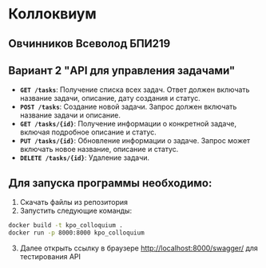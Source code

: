 # Коллоквиум

## Овчинников Всеволод БПИ219

## Вариант 2 "API для управления задачами"

- **`GET /tasks`**: Получение списка всех задач. Ответ должен включать название задачи, описание, дату создания и
  статус.
- **`POST /tasks`**: Создание новой задачи. Запрос должен включать название задачи и описание.
- **`GET /tasks/{id}`**: Получение информации о конкретной задаче, включая подробное описание и статус.
- **`PUT /tasks/{id}`**: Обновление информации о задаче. Запрос может включать новое название, описание и статус.
- **`DELETE /tasks/{id}`**: Удаление задачи.

## Для запуска программы необходимо:

1. Скачать файлы из репозитория
2. Запустить следующие команды:

```bash
docker build -t kpo_colloquium .
docker run -p 8000:8000 kpo_colloquium
```

3. Далее открыть ссылку в браузере [http://localhost:8000/swagger/](http://localhost:8000/swagger/) для тестирования API